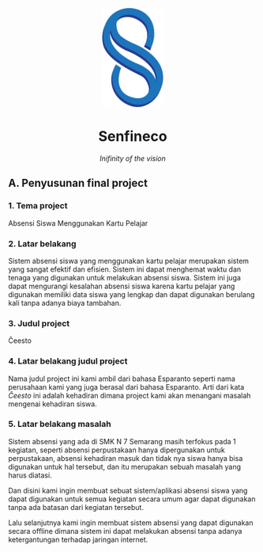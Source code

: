 <div align="center">

<img src='assets/logo-senfineco.png' height="200"/>

# Senfineco
*Inifinity of the vision*



</div>


## A. Penyusunan final project
### **1. Tema project**

Absensi Siswa Menggunakan Kartu Pelajar

### **2. Latar belakang**

Sistem absensi siswa yang menggunakan kartu pelajar merupakan sistem yang sangat efektif dan efisien. Sistem ini dapat menghemat waktu dan tenaga yang digunakan untuk melakukan absensi siswa. Sistem ini juga dapat mengurangi kesalahan absensi siswa karena kartu pelajar yang digunakan memiliki data siswa yang lengkap dan dapat digunakan berulang kali tanpa adanya biaya tambahan.

### **3. Judul project**

Ĉeesto

### **4. Latar belakang judul project**

Nama judul project ini kami ambil dari bahasa Esparanto seperti nama perusahaan kami yang juga berasal dari bahasa Esparanto. Arti dari kata *Ĉeesto* ini adalah kehadiran dimana project kami akan menangani masalah mengenai kehadiran siswa.

### **5. Latar belakang masalah**

Sistem absensi yang ada di SMK N 7 Semarang masih terfokus pada 1 kegiatan, seperti absensi perpustakaan hanya dipergunakan untuk perpustakaan, absensi kehadiran masuk dan tidak nya siswa hanya bisa digunakan untuk hal tersebut, dan itu merupakan sebuah masalah yang harus diatasi.

Dan disini kami ingin membuat sebuat sistem/aplikasi absensi siswa yang dapat digunakan untuk semua kegiatan secara umum agar dapat digunakan tanpa ada batasan dari kegiatan tersebut.

Lalu selanjutnya kami ingin membuat sistem absensi yang dapat digunakan secara offline dimana sistem ini dapat melakukan absensi tanpa adanya ketergantungan terhadap jaringan internet.